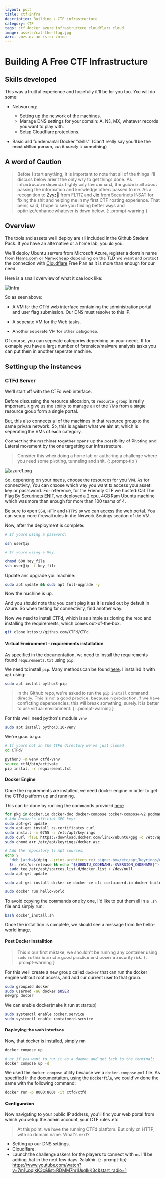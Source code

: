 ```yaml
---
layout: post
title: ctf-infra
description: Building a CTF infrastructure
category: CTF
tags: ctf docker azure infrastructure cloudflare cloud
image: assets/cat-the-flag.jpg
date: 2025-07-30 15:21 +0100
---
```

# Building A Free CTF Infrastructure
## Skills developed
This was a fruitful experience and hopefully it'll be for you too. You will do some:
- Networking: 
    - Setting up the network of the machines.
    - Manage DNS settings for your domain: A, NS, MX, whatever records you want to play with.
    - Setup Cloudflare protections.

- Basic and fundemantal Docker "skills". (Can't really say you'll be the most skilled person, but it surely is something)
    
## A word of Caution

> Before I start anything, It is important to note that all of the things I'll discuss below aren't the only way
to get things done. As infrastrucutre depends highly only the demand, the guide is all about passing the information and knowledge others passed to me.
As a recognition to [Zyyz🔱](https://www.linkedin.com/in/azizrahmouni/) from FL1TZ and [Jio](https://www.linkedin.com/in/jihedkdiss/) from Securinets INSAT for fixing the shit and helping me in my first CTF hosting experience.
That being said, I hope to see you finding better ways and optimize/enhance whatever is down below.
{: .prompt-warning }

## Overview

The tools and assets we'll deploy are all included in the Github Student Pack. If you have an alternative or a home lab, you do you.

We'll deploy Ubuntu servers from Microsoft Azure, register a domain name from [Name.com](https://name.com) or [Namecheap](https://namecheap.com) depending on the TLD we want and protect the connection with [Cloudflare](https://cloudflare.com) Free Plan as it is more than enough for our need.

Here is a small overview of what it can look like:

![infra](assets/infra.drawio.png)

So as seen above:

- A VM for the CTfd web interface containing the administration portal and user flag submission. Our DNS must resolve to this IP.

- A seperate VM for the Web tasks.

- Another seperate VM for other categories. 

Of course, you can seperate categories depedning on your needs, If for exmaple you have a large number of forensics/malware analysis tasks you can put them in another seperate machine.

## Setting up the instances
### CTFd Server 
We'll start off with the CTFd web interface.

Before discussing the resource allocation, te `resource group` is really important. It give us the ability to manage all of the VMs from a single resource group form a single portal.

But, this also connects all of the machines in that resource group to the same private network. So, this is against what we aim at, which is seperating the VMs of each category.

Connecting the machines together opens up the possibility of Pivoting and Lateral movement by the one targetting our infrastructure.

>Consider this when doing a home lab or authoring a challenge where you need some pivoting, tunneling and shit.
{: .prompt-tip }


![azure1.png](assets/azure1.png)

So, depending on your needs, choose the resources for you VM. As for connectivity, You can choose which way you want to access your asset: key or passsword.
For reference, for the Friendly CTF we hosted: Cat The Flag By [Securinets ENIT](https://www.facebook.com/profile.php?id=61574109616239), we deployed a 2 cpu, 4GB Ram Ubuntu machine which was more than enough for more than 100 teams of 4.

Be sure to open `SSH`, `HTTP` and `HTTPS` so we can access the web portal. You can setup more firewall rules in the Network Settings section of the VM.

Now, after the deployment is complete:
```bash
# If youre using a password:

ssh user@ip

# If youre using a Key:

chmod 600 key_file
ssh user@ip -i key_file
```

Update and upgrade you machine:
```bash
sudo apt update && sudo apt full-upgrade -y
```
Now the machine is up. 

And you should note that you can't ping it as it is ruled out by default in Azure. So when testing for connectivity, find another way.

Now we need to install CTFd, which is as simple as cloning the repo and installing the requirements, which comes out-of-the-box.

```bash
git clone https://github.com/CTFd/CTFd
```
#### Virtual Environment - requirements installation
As specified in the documentation, we need to install the requirements found `requirements.txt` using `pip`.

We need to install `pip`. Many methods can be found [here](https://pip.pypa.io/en/stable/installation/). 
I installed it with `apt` using:
```bash
sudo apt install python3-pip

```


>In the Github repo, we're asked to run the `pip install` command directly. This is not a good practice, because in production, if we have conflicting dependencies, this will break something, surely. 
It is better to use virtual environment.
{: .prompt-warning }

For this we'll need python's module `venv`

```bash
sudo apt install python3.10-venv
```
We're good to go:

```bash
# If youre not in the CTFd directory we've just cloned
cd CTFd/

python3 -m venv ctfd-venv
source ctfd/bin/activate
pip install -r requirement.txt
```
#### Docker Engine
Once the requirements are installed, we need docker engine in order to get the CTFd platform up and running.

This can be done by running the commands provided [here](https://docs.docker.com/engine/install/ubuntu/)

```docker_install.sh 
for pkg in docker.io docker-doc docker-compose docker-compose-v2 podman-docker containerd runc; do sudo apt-get remove $pkg; done
# Add Docker's official GPG key:
sudo apt-get update
sudo apt-get install ca-certificates curl
sudo install -m 0755 -d /etc/apt/keyrings
sudo curl -fsSL https://download.docker.com/linux/ubuntu/gpg -o /etc/apt/keyrings/docker.asc
sudo chmod a+r /etc/apt/keyrings/docker.asc

# Add the repository to Apt sources:
echo \
  "deb [arch=$(dpkg --print-architecture) signed-by=/etc/apt/keyrings/docker.asc] https://download.docker.com/linux/ubuntu \
  $(. /etc/os-release && echo "${UBUNTU_CODENAME:-$VERSION_CODENAME}") stable" | \
  sudo tee /etc/apt/sources.list.d/docker.list > /dev/null
sudo apt-get update 

sudo apt-get install docker-ce docker-ce-cli containerd.io docker-buildx-plugin docker-compose-plugin 

sudo docker run hello-world
```

To avoid copying the commands one by one, I'd like to put them all in a `.sh` file and simply run:
```bash
bash docker_install.sh
```
Once the installtion is complete, we should see a message from the hello-world image.

#### Post Docker Installtion

>This is our first mistake, we shouldn't be running any container using `sudo` as this is a not a good practice and poses a security risk.
{: .prompt-warning }

For this we'll create a new group called `docker` that can run the docker engine without root access, and add our current user to that group.

```bash
sudo groupadd docker 
sudo usermod -aG docker $USER 
newgrp docker
```

We can enable docker(make it run at startup)

```bash
sudo systemctl enable docker.service
sudo systemctl enable containerd.service
```
#### Deploying the web interface

Now, that docker is installed, simply run

```bash 
docker compose up 

# or if you want to run it as a daemon and get back to the terminal:
docker compose up -d

```
We used the `docker compose` utility because we a `docker-compose.yml` file. As specified in the documentaiton, using the `Dockerfile`, we could've done the same with the following command: 

```bash 
docker run -p 8000:8000 -it ctfd/ctfd
```
#### Configuration 

Now navigating to your public IP address, you'll find your web portal from which you setup the admin account, your CTF rules..etc 

>At this point, we have the running CTFd platform. But only on HTTP, with no domain name.
What's next?
- Setting up our DNS settings.
- Cloudlflare.
- Launch the challenge askers for the players to connect with `nc`.
I'll be adding that in the next few days. 3alakhir.
{: .prompt-tip}
<https://www.youtube.com/watch?v=7m1UpqIkK3c&list=RDMM7m1UpqIkK3c&start_radio=1>















